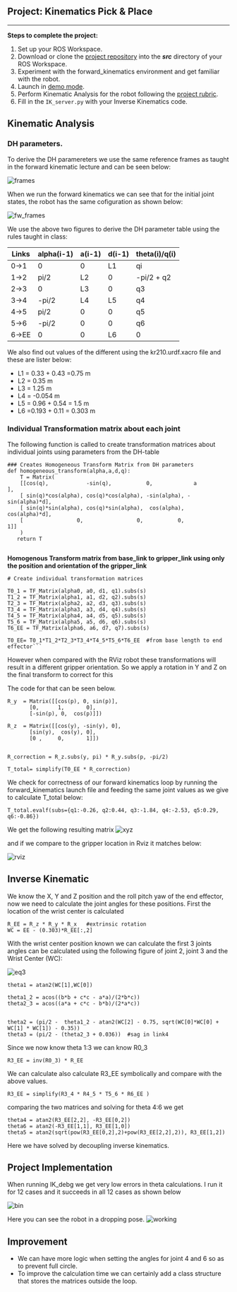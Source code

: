 ## Project: Kinematics Pick & Place

---


**Steps to complete the project:**  


1. Set up your ROS Workspace.
2. Download or clone the [project repository](https://github.com/udacity/RoboND-Kinematics-Project) into the ***src*** directory of your ROS Workspace.  
3. Experiment with the forward_kinematics environment and get familiar with the robot.
4. Launch in [demo mode](https://classroom.udacity.com/nanodegrees/nd209/parts/7b2fd2d7-e181-401e-977a-6158c77bf816/modules/8855de3f-2897-46c3-a805-628b5ecf045b/lessons/91d017b1-4493-4522-ad52-04a74a01094c/concepts/ae64bb91-e8c4-44c9-adbe-798e8f688193).
5. Perform Kinematic Analysis for the robot following the [project rubric](https://review.udacity.com/#!/rubrics/972/view).
6. Fill in the `IK_server.py` with your Inverse Kinematics code. 





## Kinematic Analysis
###  DH parameters.

To derive the DH paramereters we use the same reference frames as taught in the forward kinematic lecture and can be seen below:

![frames](./images_pick/DH_fig.png)

When we run the forward kinematics we can see that for the initial joint states, the robot has the same cofiguration as shown below:

![fw_frames](./images_pick/DH_forward_kinematics.png)

We use the above two figures to derive the DH parameter table using the rules taught in class:

Links | alpha(i-1) | a(i-1) | d(i-1) | theta(i)/q(i)
--- | --- | --- | --- | ---
0->1 | 0 | 0 | L1 | qi
1->2 | pi/2 | L2 | 0 | -pi/2 + q2
2->3 | 0 | L3 | 0 | q3
3->4 | -pi/2 | L4 | L5 | q4
4->5 | pi/2 | 0 | 0 | q5
5->6 | -pi/2 | 0 | 0 | q6
6->EE | 0 | 0 | L6 | 0

We also find out values of the different using the kr210.urdf.xacro file and these are lister below:
- L1 = 0.33 + 0.43 =0.75 m
- L2 = 0.35 m
- L3 = 1.25 m
- L4 = -0.054 m
- L5 = 0.96 + 0.54 = 1.5 m
- L6 =0.193 + 0.11 = 0.303 m

### Individual Transformation matrix about each joint

The following function is called to create transformation matrices about individual joints using parameters from the DH-table 

```
### Creates Homogeneous Transform Matrix from DH parameters
def homogeneous_transform(alpha,a,d,q):
    T = Matrix(
    [[cos(q),            -sin(q),           0,             a          ],
    [ sin(q)*cos(alpha), cos(q)*cos(alpha), -sin(alpha), -sin(alpha)*d],
    [ sin(q)*sin(alpha), cos(q)*sin(alpha),  cos(alpha),  cos(alpha)*d],
    [                 0,                 0,           0,             1]]
    )
   return T
   
```
   
**Homogenous Transform matrix from base_link to gripper_link using only the position and orientation of the gripper_link**


    # Create individual transformation matrices

    T0_1 = TF_Matrix(alpha0, a0, d1, q1).subs(s)
    T1_2 = TF_Matrix(alpha1, a1, d2, q2).subs(s)
    T2_3 = TF_Matrix(alpha2, a2, d3, q3).subs(s)
    T3_4 = TF_Matrix(alpha3, a3, d4, q4).subs(s)
    T4_5 = TF_Matrix(alpha4, a4, d5, q5).subs(s)
    T5_6 = TF_Matrix(alpha5, a5, d6, q6).subs(s)
    T6_EE = TF_Matrix(alpha6, a6, d7, q7).subs(s)
    
    T0_EE= T0_1*T1_2*T2_3*T3_4*T4_5*T5_6*T6_EE  #from base length to end effector```
    
However when compared with the RViz robot these transformations will result in a different gripper orientation. So we apply a rotation in Y and Z on the final transform to correct for this

The code for that can be seen below.
    
    R_y  = Matrix([[cos(p), 0, sin(p)],
           [0,      1,       0],
           [-sin(p), 0,  cos(p)]])

    R_z  = Matrix([[cos(y), -sin(y), 0],
           [sin(y),  cos(y), 0],
           [0 ,     0,       1]])
    
    
    R_correction = R_z.subs(y, pi) * R_y.subs(p, -pi/2)

    T_total= simplify(T0_EE * R_correction)
    
We check for correctness of our forward kinematics loop by running the forward_kinematics launch file and feeding the same joint values as we give to calculate T_total below:

    T_total.evalf(subs={q1:-0.26, q2:0.44, q3:-1.84, q4:-2.53, q5:0.29, q6:-0.86})

We get the following resulting matrix
![xyz](./images_pick/xyz.png)

and if we compare to the gripper location in Rviz it matches below:

![rviz](./images_pick/gripper.png)
    
## Inverse Kinematic

We know the X, Y and Z position and the roll pitch yaw of the end effector, now we need to calculate the joint angles for these positions. First the location of the wrist center is calculated
    
    R_EE = R_z * R_y * R_x   #extrinsic rotation
    WC = EE - (0.303)*R_EE[:,2]
    
With the wrist center position known we can calculate the first 3 joints angles can be calculated using the following figure of joint 2, joint 3 and the Wrist Center (WC):

![eq3](./images_pick/eq3.jpg)

    theta1 = atan2(WC[1],WC[0])
    
    theta1_2 = acos((b*b + c*c - a*a)/(2*b*c))
    theta2_3 = acos((a*a + c*c - b*b)/(2*a*c))
      
        
    theta2 = (pi/2 -  theta1_2 - atan2(WC[2] - 0.75, sqrt(WC[0]*WC[0] + WC[1] * WC[1]) - 0.35))
    theta3 = (pi/2 - (theta2_3 + 0.036))  #sag in link4

Since we now know theta 1:3 we can know R0_3
    
    R3_EE = inv(R0_3) * R_EE
    
We can calculate also calculate R3_EE symbolically and compare with the above values.

    R3_EE = simplify(R3_4 * R4_5 * T5_6 * R6_EE )

comparing the two matrices and solving for theta 4:6 we get 

    theta4 = atan2(R3_EE[2,2], -R3_EE[0,2])
    theta6 = atan2(-R3_EE[1,1], R3_EE[1,0])
    theta5 = atan2(sqrt(pow(R3_EE[0,2],2)+pow(R3_EE[2,2],2)), R3_EE[1,2])
    
    
Here we have solved by decoupling inverse kinematics.

## Project Implementation

When running IK_debg we get very low errors in theta calculations. I run it for 12 cases and it succeeds in all 12 cases as shown below

![bin](./images_pick/final_bin.png)

Here you can see the robot in a dropping pose.
![working](./images_pick/drop.png)

## Improvement

- We can have more logic when setting the angles for joint 4 and 6 so as to prevent full circle.
- To improve the calculation time we can certainly add a class structure that stores the matrices outside the loop.


